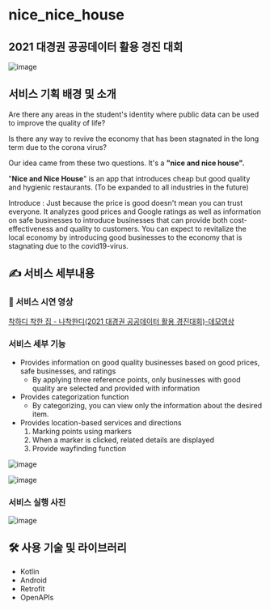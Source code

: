 # nice_nice_house

## 2021 대경권 공공데이터 활용 경진 대회

![image](https://user-images.githubusercontent.com/33050476/165393095-35ad02e6-5181-47fa-b16e-377b876436b5.png)

## 서비스 기획 배경 및 소개

Are there any areas in the student's identity where public data can be used to improve the quality of life?

Is there any way to revive the economy that has been stagnated in the long term due to the corona virus?

Our idea came from these two questions.
It's a **"nice and nice house".**

"**Nice and Nice House**" is an app that introduces cheap but good quality and hygienic restaurants. (To be expanded to all industries in the future)

Introduce :
Just because the price is good doesn't mean you can trust everyone. It analyzes good prices and Google ratings as well as information on safe businesses to introduce businesses that can provide both cost-effectiveness and quality to customers.
You can expect to revitalize the local economy by introducing good businesses to the economy that is stagnating due to the covid19-virus.

## ✍️ 서비스 세부내용

### 🔗 서비스 시연 영상

[착하디 착한 집 - 나착한디(2021 대경권 공공데이터 활용 경진대회)-데모영상](https://youtu.be/_sa8WWzdTs0)

### 서비스 세부 기능

- Provides information on good quality businesses based on good prices, safe businesses, and ratings
    - By applying three reference points, only businesses with good quality are selected and provided with information
- Provides categorization function
    - By categorizing, you can view only the information about the desired item.
- Provides location-based services and directions
    1. Marking points using markers
    2. When a marker is clicked, related details are displayed
    3. Provide wayfinding function

![image](https://user-images.githubusercontent.com/33050476/165393361-2e078bfc-e533-40ab-a4ac-e906b2318510.png)

![image](https://user-images.githubusercontent.com/33050476/165393390-2b539eaf-b3f3-4002-b4df-2a83c6653942.png)

### 서비스 실행 사진
![image](https://user-images.githubusercontent.com/33050476/165393324-b207c3fc-4663-455f-8ac3-bf9be9a0429e.png)


## 🛠 사용 기술 및 라이브러리

- Kotlin
- Android
- Retrofit
- OpenAPIs
